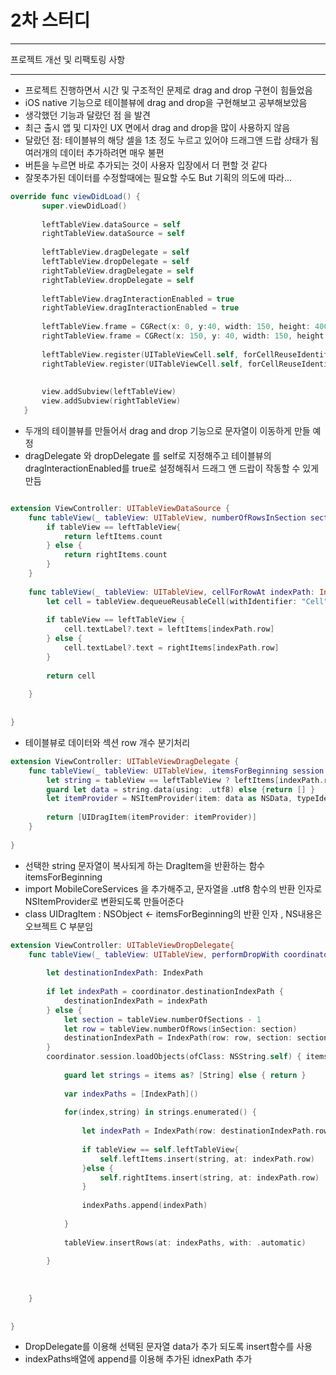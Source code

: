 # 2차 스터디
***
프로젝트 개선 및 리팩토링 사항
***
 * 프로젝트 진행하면서 시간 및 구조적인 문제로 drag and drop 구현이 힘들었음
 * iOS native 기능으로 테이블뷰에 drag and drop을 구현해보고 공부해보았음
 * 생각했던 기능과 달랐던 점 을 발견
 * 최근 출시 앱 및 디자인 UX 면에서 drag and drop을 많이 사용하지 않음 
 * 달랐던 점: 테이블뷰의 해당 셀을 1초 정도 누르고 있어야 드래그앤 드랍 상태가 됨 여러개의 데이터 추가하려면 매우 불편
 * 버튼을 누르면 바로 추가되는 것이 사용자 입장에서 더 편할 것 같다
 * 잘못추가된 데이터를 수정할때에는 필요할 수도 But 기획의 의도에 따라...
 
 
```swift
override func viewDidLoad() {
       super.viewDidLoad()
       
       leftTableView.dataSource = self
       rightTableView.dataSource = self
       
       leftTableView.dragDelegate = self
       leftTableView.dropDelegate = self
       rightTableView.dragDelegate = self
       rightTableView.dropDelegate = self
       
       leftTableView.dragInteractionEnabled = true
       rightTableView.dragInteractionEnabled = true
       
       leftTableView.frame = CGRect(x: 0, y:40, width: 150, height: 400)
       rightTableView.frame = CGRect(x: 150, y: 40, width: 150, height: 400)
       
       leftTableView.register(UITableViewCell.self, forCellReuseIdentifier: "Cell")
       rightTableView.register(UITableViewCell.self, forCellReuseIdentifier: "Cell")
       
       
       view.addSubview(leftTableView)
       view.addSubview(rightTableView)
   }
```
* 두개의 테이블뷰를 만들어서 drag and drop 기능으로 문자열이 이동하게 만들 예정
* dragDelegate 와 dropDelegate 를 self로 지정해주고 테이블뷰의 dragInteractionEnabled를 true로
설정해줘서 드래그 앤 드랍이 작동할 수 있게 만듬


```swift

extension ViewController: UITableViewDataSource {
    func tableView(_ tableView: UITableView, numberOfRowsInSection section: Int) -> Int {
        if tableView == leftTableView{
            return leftItems.count
        } else {
            return rightItems.count
        }
    }
    
    func tableView(_ tableView: UITableView, cellForRowAt indexPath: IndexPath) -> UITableViewCell {
        let cell = tableView.dequeueReusableCell(withIdentifier: "Cell", for: indexPath)
        
        if tableView == leftTableView {
            cell.textLabel?.text = leftItems[indexPath.row]
        } else {
            cell.textLabel?.text = rightItems[indexPath.row]
        }
        
        return cell
        
    }
    
    
}
```
* 테이블뷰로 데이터와 섹션 row 개수 분기처리


```swift
extension ViewController: UITableViewDragDelegate {
    func tableView(_ tableView: UITableView, itemsForBeginning session: UIDragSession, at indexPath: IndexPath) -> [UIDragItem] {
        let string = tableView == leftTableView ? leftItems[indexPath.row] : rightItems[indexPath.row]
        guard let data = string.data(using: .utf8) else {return [] }
        let itemProvider = NSItemProvider(item: data as NSData, typeIdentifier: kUTTypePlainText as String)
        
        return [UIDragItem(itemProvider: itemProvider)]
    }
    
}
```
 * 선택한 string 문자열이 복사되게 하는 DragItem을 반환하는 함수 itemsForBeginning
 * import MobileCoreServices 을 추가해주고, 문자열을 .utf8 함수의 반환 인자로 NSItemProvider로 변환되도록 만들어준다
 * class UIDragItem : NSObject <- itemsForBeginning의 반환 인자 , NS내용은 오브젝트 C 부분임


``` swift
extension ViewController: UITableViewDropDelegate{
    func tableView(_ tableView: UITableView, performDropWith coordinator: UITableViewDropCoordinator) {
        
        let destinationIndexPath: IndexPath
        
        if let indexPath = coordinator.destinationIndexPath {
            destinationIndexPath = indexPath
        } else {
            let section = tableView.numberOfSections - 1
            let row = tableView.numberOfRows(inSection: section)
            destinationIndexPath = IndexPath(row: row, section: section)
        }
        coordinator.session.loadObjects(ofClass: NSString.self) { items in
            
            guard let strings = items as? [String] else { return }
            
            var indexPaths = [IndexPath]()
            
            for(index,string) in strings.enumerated() {
                
                let indexPath = IndexPath(row: destinationIndexPath.row + index, section: destinationIndexPath.section)
                
                if tableView == self.leftTableView{
                    self.leftItems.insert(string, at: indexPath.row)
                }else {
                    self.rightItems.insert(string, at: indexPath.row)
                }
                
                indexPaths.append(indexPath)
                
            }
            
            tableView.insertRows(at: indexPaths, with: .automatic)
            
        }
        
        
        
    }
    
    
}
``` 
* DropDelegate를 이용해 선택된 문자열 data가 추가 되도록 insert함수를 사용
* indexPaths배열에 append를 이용해 추가된 idnexPath 추가
